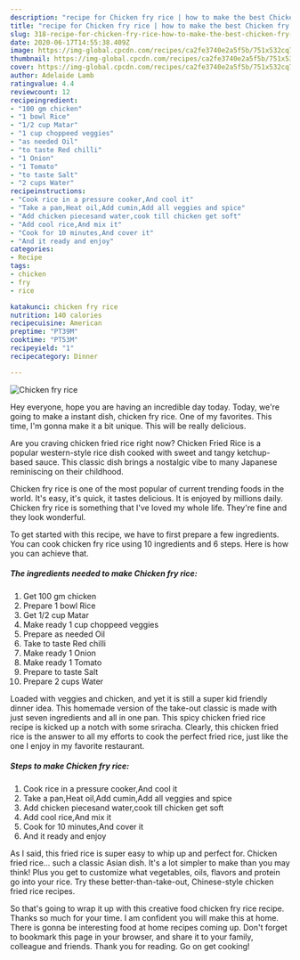 ```yaml
---
description: "recipe for Chicken fry rice | how to make the best Chicken fry rice"
title: "recipe for Chicken fry rice | how to make the best Chicken fry rice"
slug: 318-recipe-for-chicken-fry-rice-how-to-make-the-best-chicken-fry-rice
date: 2020-06-17T14:55:38.409Z
image: https://img-global.cpcdn.com/recipes/ca2fe3740e2a5f5b/751x532cq70/chicken-fry-rice-recipe-main-photo.jpg
thumbnail: https://img-global.cpcdn.com/recipes/ca2fe3740e2a5f5b/751x532cq70/chicken-fry-rice-recipe-main-photo.jpg
cover: https://img-global.cpcdn.com/recipes/ca2fe3740e2a5f5b/751x532cq70/chicken-fry-rice-recipe-main-photo.jpg
author: Adelaide Lamb
ratingvalue: 4.4
reviewcount: 12
recipeingredient:
- "100 gm chicken"
- "1 bowl Rice"
- "1/2 cup Matar"
- "1 cup choppeed veggies"
- "as needed Oil"
- "to taste Red chilli"
- "1 Onion"
- "1 Tomato"
- "to taste Salt"
- "2 cups Water"
recipeinstructions:
- "Cook rice in a pressure cooker,And cool it"
- "Take a pan,Heat oil,Add cumin,Add all veggies and spice"
- "Add chicken piecesand water,cook till chicken get soft"
- "Add cool rice,And mix it"
- "Cook for 10 minutes,And cover it"
- "And it ready and enjoy"
categories:
- Recipe
tags:
- chicken
- fry
- rice

katakunci: chicken fry rice 
nutrition: 140 calories
recipecuisine: American
preptime: "PT39M"
cooktime: "PT53M"
recipeyield: "1"
recipecategory: Dinner

---
```



![Chicken fry rice](https://img-global.cpcdn.com/recipes/ca2fe3740e2a5f5b/751x532cq70/chicken-fry-rice-recipe-main-photo.jpg)

Hey everyone, hope you are having an incredible day today. Today, we're going to make a instant dish, chicken fry rice. One of my favorites. This time, I'm gonna make it a bit unique. This will be really delicious.

Are you craving chicken fried rice right now? Chicken Fried Rice is a popular western-style rice dish cooked with sweet and tangy ketchup-based sauce. This classic dish brings a nostalgic vibe to many Japanese reminiscing on their childhood.

Chicken fry rice is one of the most popular of current trending foods in the world. It's easy, it's quick, it tastes delicious. It is enjoyed by millions daily. Chicken fry rice is something that I've loved my whole life. They're fine and they look wonderful.


To get started with this recipe, we have to first prepare a few ingredients. You can cook chicken fry rice using 10 ingredients and 6 steps. Here is how you can achieve that.

<!--inarticleads1-->

##### The ingredients needed to make Chicken fry rice:

1. Get 100 gm chicken
1. Prepare 1 bowl Rice
1. Get 1/2 cup Matar
1. Make ready 1 cup choppeed veggies
1. Prepare as needed Oil
1. Take to taste Red chilli
1. Make ready 1 Onion
1. Make ready 1 Tomato
1. Prepare to taste Salt
1. Prepare 2 cups Water


Loaded with veggies and chicken, and yet it is still a super kid friendly dinner idea. This homemade version of the take-out classic is made with just seven ingredients and all in one pan. This spicy chicken fried rice recipe is kicked up a notch with some sriracha. Clearly, this chicken fried rice is the answer to all my efforts to cook the perfect fried rice, just like the one I enjoy in my favorite restaurant. 

<!--inarticleads2-->

##### Steps to make Chicken fry rice:

1. Cook rice in a pressure cooker,And cool it
1. Take a pan,Heat oil,Add cumin,Add all veggies and spice
1. Add chicken piecesand water,cook till chicken get soft
1. Add cool rice,And mix it
1. Cook for 10 minutes,And cover it
1. And it ready and enjoy


As I said, this fried rice is super easy to whip up and perfect for. Chicken fried rice… such a classic Asian dish. It&#39;s a lot simpler to make than you may think! Plus you get to customize what vegetables, oils, flavors and protein go into your rice. Try these better-than-take-out, Chinese-style chicken fried rice recipes. 

So that's going to wrap it up with this creative food chicken fry rice recipe. Thanks so much for your time. I am confident you will make this at home. There is gonna be interesting food at home recipes coming up. Don't forget to bookmark this page in your browser, and share it to your family, colleague and friends. Thank you for reading. Go on get cooking!
